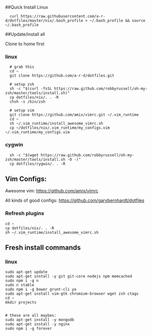 
##Quick Install Linux

```
  curl https://raw.githubusercontent.com/a-r-d/dotfiles/master/nix/.bash_profile > ~/.bash_profile && source ~/.bash_profile
```

##Update/install all

Clone to home first


### linux
```
  # grab this
  cd ~
  git clone https://github.com/a-r-d/dotfiles.git

  # setup zsh
  sh -c "$(curl -fsSL https://raw.github.com/robbyrussell/oh-my-zsh/master/tools/install.sh)"
  cp dotfiles/nix/. . -R
  chsh -s /bin/zsh

  # setup vim
  git clone https://github.com/amix/vimrc.git ~/.vim_runtime
  cd ~
  sh ~/.vim_runtime/install_awesome_vimrc.sh
  cp ~/dotfiles/nix/.vim_runtime/my_configs.vim ~/.vim_runtime/my_configs.vim

```


### cygwin
```
  sh -c "$(wget https://raw.github.com/robbyrussell/oh-my-zsh/master/tools/install.sh -O -)"
  cp dotfiles/cygwin/. . -R

```


## Vim Configs:

Awesome vim:
https://github.com/amix/vimrc

All kinds of good configs:
https://github.com/garybernhardt/dotfiles


### Refresh plugins
```
cd ~
cp dotfiles/nix/. . -R
sh ~/.vim_runtime/install_awesome_vimrc.sh
```



## Fresh install commands

### linux


```
sudo apt-get update
sudo apt-get install -y git git-core nodejs npm memcached
sudo npm i -g n
sudo n stable
sudo npm i -g bower grunt-cli yo
sudo apt-get install vim-gtk chromium-browser wget zsh ctags
cd ~
mkdir projects


# these are all maybes:
sudo apt-get install -y mongodb
sudo apt-get install -y nginx
sudo npm i -g forever

```
